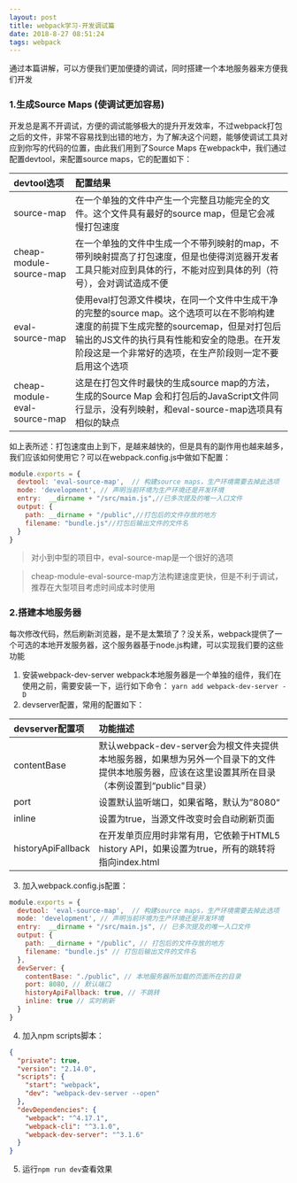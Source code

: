 ```yaml
---
layout: post
title: webpack学习-开发调试篇
date: 2018-8-27 08:51:24
tags: webpack
---
```


通过本篇讲解，可以方便我们更加便捷的调试，同时搭建一个本地服务器来方便我们开发

### 1.生成Source Maps (使调试更加容易)
开发总是离不开调试，方便的调试能够极大的提升开发效率，不过webpack打包之后的文件，非常不容易找到出错的地方，为了解决这个问题，能够使调试工具对应到你写的代码的位置，由此我们用到了Source Maps
在webpack中，我们通过配置devtool，来配置source maps，它的配置如下：

| devtool选项 | 配置结果 |
| :------ | :------ |
| source-map | 在一个单独的文件中产生一个完整且功能完全的文件。这个文件具有最好的source map，但是它会减慢打包速度 |
| cheap-module-source-map | 在一个单独的文件中生成一个不带列映射的map，不带列映射提高了打包速度，但是也使得浏览器开发者工具只能对应到具体的行，不能对应到具体的列（符号），会对调试造成不便 |
| eval-source-map | 使用eval打包源文件模块，在同一个文件中生成干净的完整的source map。这个选项可以在不影响构建速度的前提下生成完整的sourcemap，但是对打包后输出的JS文件的执行具有性能和安全的隐患。在开发阶段这是一个非常好的选项，在生产阶段则一定不要启用这个选项 |
| cheap-module-eval-source-map | 这是在打包文件时最快的生成source map的方法，生成的Source Map 会和打包后的JavaScript文件同行显示，没有列映射，和eval-source-map选项具有相似的缺点 |
如上表所述：打包速度由上到下，是越来越快的，但是具有的副作用也越来越多，我们应该如何使用它？可以在webpack.config.js中做如下配置：
```javascript
module.exports = {
  devtool: 'eval-source-map',  // 构建source maps，生产环境需要去掉此选项
  mode: 'development', // 声明当前环境为生产环境还是开发环境
  entry:  __dirname + "/src/main.js",//已多次提及的唯一入口文件
  output: {
    path: __dirname + "/public",//打包后的文件存放的地方
    filename: "bundle.js"//打包后输出文件的文件名
  }
}
```
> 对小到中型的项目中，eval-source-map是一个很好的选项

> cheap-module-eval-source-map方法构建速度更快，但是不利于调试，推荐在大型项目考虑时间成本时使用

### 2.搭建本地服务器
每次修改代码，然后刷新浏览器，是不是太繁琐了？没关系，webpack提供了一个可选的本地开发服务器，这个服务器基于node.js构建，可以实现我们要的这些功能
1. 安装webpack-dev-server
webpack本地服务器是一个单独的组件，我们在使用之前，需要安装一下，运行如下命令：
`yarn add webpack-dev-server -D`
2. devserver配置，常用的配置如下：

| devserver配置项 | 功能描述 |
| :------ | :------ |
| contentBase | 默认webpack-dev-server会为根文件夹提供本地服务器，如果想为另外一个目录下的文件提供本地服务器，应该在这里设置其所在目录（本例设置到“public"目录） |
| port | 设置默认监听端口，如果省略，默认为”8080“ |
| inline | 设置为true，当源文件改变时会自动刷新页面 |
| historyApiFallback | 在开发单页应用时非常有用，它依赖于HTML5 history API，如果设置为true，所有的跳转将指向index.html |

3. 加入webpack.config.js配置：
```javascript
module.exports = {
  devtool: 'eval-source-map',  // 构建source maps，生产环境需要去掉此选项
  mode: 'development', // 声明当前环境为生产环境还是开发环境
  entry:  __dirname + "/src/main.js", // 已多次提及的唯一入口文件
  output: {
    path: __dirname + "/public", // 打包后的文件存放的地方
    filename: "bundle.js" // 打包后输出文件的文件名
  },
  devServer: {
    contentBase: "./public", // 本地服务器所加载的页面所在的目录
    port: 8080, // 默认端口
    historyApiFallback: true, // 不跳转
    inline: true // 实时刷新
  }
}
```
4. 加入npm scripts脚本：
```json
{
  "private": true,
  "version": "2.14.0",
  "scripts": {
    "start": "webpack",
    "dev": "webpack-dev-server --open"
  },
  "devDependencies": {
    "webpack": "^4.17.1",
    "webpack-cli": "^3.1.0",
    "webpack-dev-server": "^3.1.6"
  }
}
```
5. 运行`npm run dev`查看效果
